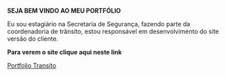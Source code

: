 **SEJA BEM VINDO AO MEU PORTFÓLIO**

Eu sou estagiário na Secretaria de Segurança, fazendo parte da coordenadoria de trânsito, estou responsável em desenvolvimento do site versão do cliente.

**Para verem o site clique aqui neste link**

[Portfolio Transito](https://portfolio-transito.vercel.app/)
